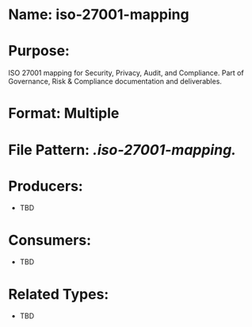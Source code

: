 # Name: iso-27001-mapping

# Purpose:
ISO 27001 mapping for Security, Privacy, Audit, and Compliance. Part of Governance, Risk & Compliance documentation and deliverables.

# Format: Multiple

# File Pattern: *.iso-27001-mapping.*

# Producers:
- TBD

# Consumers:
- TBD

# Related Types:
- TBD
